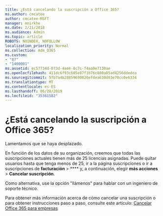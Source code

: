 ```yaml
---
title: ¿Está cancelando la suscripción a Office 365?
ms.author: cmcatee
author: cmcatee-MSFT
manager: mnirkhe
ms.date: 2/21/2018
ms.audience: Admin
ms.topic: article
ROBOTS: NOINDEX, NOFOLLOW
localization_priority: Normal
ms.collection: Adm_O365
ms.custom:
- "87"
- "1400001"
ms.assetid: ec57734d-073d-4aee-8c7c-f4aa9e7130ae
ms.openlocfilehash: 411dc6f93c605e87f1b76c880a05ad4256ddedea
ms.sourcegitcommit: 5fb7a4b28859690020efdea630d03e70cc0e6334
ms.translationtype: MT
ms.contentlocale: es-ES
ms.lasthandoff: 06/28/2019
ms.locfileid: "35361582"
---
```

# <a name="canceling-your-office-365-subscription"></a>¿Está cancelando la suscripción a Office 365?

Lamentamos que se haya desplazado.
  
En función de los datos de su organización, creemos que todas las suscripciones actuales tienen más de 25 licencias asignadas. Puede quitar usuarios hasta que tenga menos de 25, ir a la página suscripciones o ir a suscripciones de **facturación** \> **** y, a continuación, elegir **más acciones** \> **Cancelar suscripción**. [](https://go.microsoft.com/fwlink/p/?linkid=842054)
  
Como alternativa, use la opción "llámenos" para hablar con un ingeniero de soporte técnico.
  
Para obtener más información acerca de cómo cancelar una suscripción o para obtener instrucciones paso a paso, consulte este artículo: [Cancelar Office 365 para empresas](https://support.office.com/article/b1bc0bef-4608-4601-813a-cdd9f746709a)
  